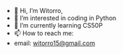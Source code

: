 - 👋 Hi, I’m Witorro,
- 👀 I’m interested in coding in Python
- 🌱 I’m currently learning CS50P
- 📫 How to reach me:
- email: witorro15@gmail.com

<!---
Witorro/Witorro is a ✨ special ✨ repository because its `README.md` (this file) appears on your GitHub profile.
You can click the Preview link to take a look at your changes.
--->
